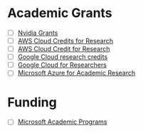 # Academic Grants

- [ ] [Nvidia Grants](https://www.nvidia.com/en-in/industries/higher-education-research/academic-grant-program/)
- [ ] [AWS Cloud Credits for Research](https://aws.amazon.com/grants/)
- [ ] [AWS Cloud Credit for Research](https://aws.amazon.com/government-education/research-and-technical-computing/cloud-credit-for-research/)
- [ ] [Google Cloud research credits](https://edu.google.com/programs/credits/research/?modal_active=none)
- [ ] [Google Cloud for Researchers](https://cloud.google.com/edu/researchers?hl=en)
- [ ] [Microsoft Azure for Academic Research](https://www.microsoft.com/en-us/azure-academic-research/)

# Funding
- [ ] [Microsoft Academic Programs](https://www.microsoft.com/en-us/research/academic-programs/)
